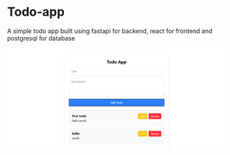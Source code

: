 # Todo-app
A simple todo app built using fastapi for backend, react for frontend and postgresql for database


![Todo App Screenshot](./frontend/public/todo.png)

